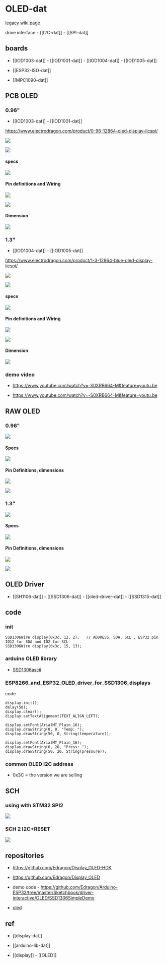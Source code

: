 
# OLED-dat



[legacy wiki page](https://www.electrodragon.com/w/0.96%27%27_128*64_OLED_Display)

drive interface - [[I2C-dat]] - [[SPI-dat]]

## boards 

- [[IOD1003-dat]] - [[IOD1001-dat]] - [[IOD1004-dat]] - [[IOD1005-dat]]


- [[ESP32-ISO-dat]]

- [[MPC1090-dat]]





## PCB OLED 

### 0.96"

- [[IOD1003-dat]] - [[IOD1001-dat]]

https://www.electrodragon.com/product/0-96-12864-oled-display-iicspi/

![](2025-06-13-13-04-15.png)

![](2025-06-13-13-04-55.png)

#### specs 

![](2025-06-13-13-04-37.png)

#### Pin definitions and Wiring  

![](2025-06-13-13-05-20.png)

![](2025-06-13-13-06-20.png)

#### Dimension 

![](2025-06-13-13-06-08.png)


### 1.3"

- [[IOD1004-dat]] - [[IOD1005-dat]]

https://www.electrodragon.com/product/1-3-12864-blue-oled-display-iicspi/

![](2025-06-13-12-56-54.png)

![](2025-06-13-13-01-36.png)

#### specs 

![](2025-06-13-13-02-02.png)

#### Pin definitions and Wiring

![](2025-06-13-13-02-28.png)

![](2025-06-13-13-03-18.png)

#### Dimension 

![](2025-06-13-13-02-46.png)


### demo video 

- https://www.youtube.com/watch?v=-S0XRB664-M&feature=youtu.be

- https://www.youtube.com/watch?v=-S0XRB664-M&feature=youtu.be





## RAW OLED 

### 0.96"



![](2025-06-13-12-47-55.png)

#### Specs

![](2025-06-13-12-48-39.png)

#### Pin Definitions, dimensions 

![](2025-06-13-12-49-07.png)

![](2025-06-13-12-49-32.png)

### 1.3"


![](2025-06-13-12-52-44.png)

#### Specs 

![](2025-06-13-12-53-14.png)

#### Pin Definitions, dimensions

![](2025-06-13-12-54-41.png)

![](2025-06-13-12-55-00.png)

## OLED Driver 

- [[SH1106-dat]] - [[SSD1306-dat]] - [[oled-driver-dat]] - [[SSD1315-dat]]


## code 



### init 

    SSD1306Wire display(0x3c, 12, 2);   // ADDRESS, SDA, SCL , ESP32 pin IO12 for SDA and IO2 for SCL
    SSD1306Wire display(0x3c, 15, 13);

### arduino OLED library 

- [SSD1306ascii](https://github.com/greiman/SSD1306Ascii)

### ESP8266_and_ESP32_OLED_driver_for_SSD1306_displays

code

    display.init();
    delay(50);
    display.clear();
    display.setTextAlignment(TEXT_ALIGN_LEFT);

    display.setFont(ArialMT_Plain_16);
    display.drawString(0, 0, "Temp: ");
    display.drawString(50, 0, String(temperature));

    display.setFont(ArialMT_Plain_16);
    display.drawString(0, 20, "Press: ");
    display.drawString(50, 20, String(pressure));


### common OLED I2C address

- 0x3C = the version we are selling

## SCH 

### using with STM32 SPI2 

![](2024-01-13-17-43-38.png)


### SCH 2 I2C+RESET 

![](2025-07-09-18-51-53.png)



## repositories 

- https://github.com/Edragon/Display_OLED-HDK
- https://github.com/Edragon/Display_OLED
- demo code - https://github.com/Edragon/Arduino-ESP32/tree/master/Sketchbook/driver-interactive/OLED/SSD1306SimpleDemo

- [oled](https://github.com/Edragon/Interactive-Display_OLED)





## ref 

- [[display-dat]]

- [[arduino-lib-dat]]

- [[display]] - [[OLED]] 